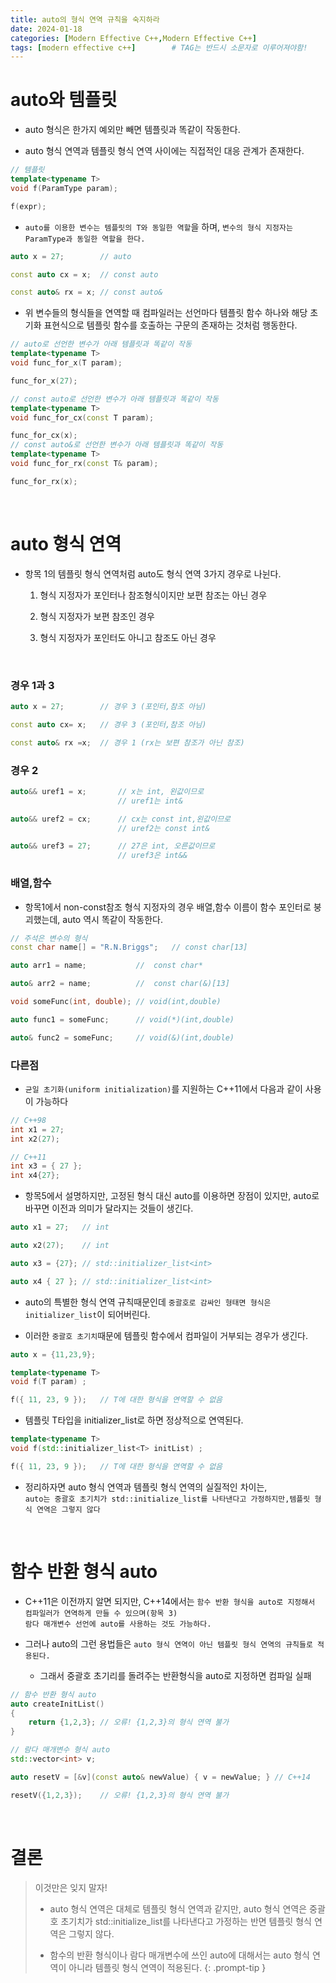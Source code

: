 ```yaml
---
title: auto의 형식 연역 규칙을 숙지하라
date: 2024-01-18
categories: [Modern Effective C++,Modern Effective C++]
tags: [modern effective c++]		# TAG는 반드시 소문자로 이루어져야함!
---
```


# **auto와 템플릿**

* auto 형식은 한가지 예외만 빼면 템플릿과 똑같이 작동한다.

* auto 형식 연역과 템플릿 형식 연역 사이에는 직접적인 대응 관계가 존재한다.

```c++
// 템플릿
template<typename T>
void f(ParamType param);

f(expr);
```

* `auto를 이용한 변수는 템플릿의 T와 동일한 역할`을 하며, `변수의 형식 지정자는 ParamType과 동일한 역할을 한다.`


```c++
auto x = 27;        // auto

const auto cx = x;  // const auto

const auto& rx = x; // const auto&
```

* 위 변수들의 형식들을 연역할 때 컴파일러는 선언마다 템플릿 함수 하나와 
해당 초기화 표현식으로 템플릿 함수를 호출하는 구문의 존재하는 것처럼 행동한다.

```c++
// auto로 선언한 변수가 아래 템플릿과 똑같이 작동
template<typename T>
void func_for_x(T param);

func_for_x(27);

// const auto로 선언한 변수가 아래 템플릿과 똑같이 작동
template<typename T>
void func_for_cx(const T param);

func_for_cx(x);
// const auto&로 선언한 변수가 아래 템플릿과 똑같이 작동
template<typename T>
void func_for_rx(const T& param);

func_for_rx(x);
```

<br>

# auto 형식 연역

* 항목 1의 템플릿 형식 연역처럼 auto도 형식 연역 3가지 경우로 나뉜다.

  1. 형식 지정자가 포인터나 참조형식이지만 보편 참조는 아닌 경우

  2. 형식 지정자가 보편 참조인 경우

  3. 형식 지정자가 포인터도 아니고 참조도 아닌 경우

<br>

### 경우 1과 3

```c++
auto x = 27;        // 경우 3 (포인터,참조 아님)

const auto cx= x;   // 경우 3 (포인터,참조 아님)

const auto& rx =x;  // 경우 1 (rx는 보편 참조가 아닌 참조)
```

### 경우 2

```c++
auto&& uref1 = x;       // x는 int, 왼값이므로 
                        // uref1는 int&

auto&& uref2 = cx;      // cx는 const int,왼값이므로 
                        // uref2는 const int&

auto&& uref3 = 27;      // 27은 int, 오른값이므로
                        // uref3은 int&&
```

### 배열,함수

* 항목1에서 non-const참조 형식 지정자의 경우 배열,함수 이름이 함수 포인터로 붕괴했는데, auto 역시 똑같이 작동한다.

```c++
// 주석은 변수의 형식
const char name[] = "R.N.Briggs";   // const char[13]

auto arr1 = name;           //  const char*

auto& arr2 = name;          //  const char(&)[13]

void someFunc(int, double); // void(int,double)

auto func1 = someFunc;      // void(*)(int,double)

auto& func2 = someFunc;     // void(&)(int,double)
```

### 다른점

* `균일 초기화(uniform initialization)`를 지원하는 C++11에서 다음과 같이 사용이 가능하다

```c++
// C++98
int x1 = 27;
int x2(27);

// C++11
int x3 = { 27 };
int x4{27};
```

* 항목5에서 설명하지만, 고정된 형식 대신 auto를 이용하면 장점이 있지만, auto로 바꾸면 이전과 의미가 달라지는 것들이 생긴다.

```c++
auto x1 = 27;   // int

auto x2(27);    // int

auto x3 = {27}; // std::initializer_list<int>

auto x4 { 27 }; // std::initializer_list<int>
```

* auto의 특별한 형식 연역 규칙때문인데 `중괄호로 감싸인 형태면 형식은 initializer_list`이 되어버린다.

* 이러한 `중괄호 초기치`때문에 템플릿 함수에서 컴파일이 거부되는 경우가 생긴다.

```c++
auto x = {11,23,9};

template<typename T>
void f(T param) ;

f({ 11, 23, 9 });   // T에 대한 형식을 연역할 수 없음
```

* 템플릿 T타입을 initializer_list로 하면 정상적으로 연역된다.

```c++
template<typename T>
void f(std::initializer_list<T> initList) ;

f({ 11, 23, 9 });   // T에 대한 형식을 연역할 수 없음
```

* 정리하자면 auto 형식 연역과 템플릿 형식 연역의 실질적인 차이는,<br>
  `auto는 중괄호 초기치가 std::initialize_list를 나타낸다고 가정하지만,템플릿 형식 연역은 그렇지 않다`

<br>

# 함수 반환 형식 auto

* C++11은 이전까지 알면 되지만, C++14에서는 `함수 반환 형식을 auto로 지정해서 컴파일러가 연역하게 만들 수 있으며(항목 3)`<br>
  `람다 매개변수 선언에 auto를 사용하는 것도 가능하다.`

* 그러나 auto의 그런 용법들은 `auto 형식 연역이 아닌 템플릿 형식 연역의 규칙들로 적용된다.`

  * 그래서 중괄호 초기리를 돌려주는 반환형식을 auto로 지정하면 컴파일 실패

```c++
// 함수 반환 형식 auto
auto createInitList()
{
    return {1,2,3}; // 오류! {1,2,3}의 형식 연역 불가
}

// 람다 매개변수 형식 auto
std::vector<int> v;

auto resetV = [&v](const auto& newValue) { v = newValue; } // C++14

resetV({1,2,3});    // 오류! {1,2,3}의 형식 연역 불가
```




<br>

# **결론**

> 이것만은 잊지 말자!
> * auto 형식 연역은 대체로 템플릿 형식 연역과 같지만, auto 형식 연역은
>   중괄호 초기치가 std::initialize_list를 나타낸다고 가정하는 반면 
>   템플릿 형식 연역은 그렇지 않다.
>
> * 함수의 반환 형식이나 람다 매개변수에 쓰인 auto에 대해서는 auto 형식
>   연역이 아니라 템플릿 형식 연역이 적용된다.
> {: .prompt-tip }

